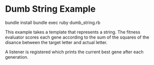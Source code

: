 # Dumb String Example

bundle install
bundle exec ruby dumb_string.rb

This example takes a template that represents a string.
The fitness evaluator scores each gene according to the sum of the squares of
the disance between the target letter and actual letter.

A listener is registered which prints the current best gene after each
generation.
